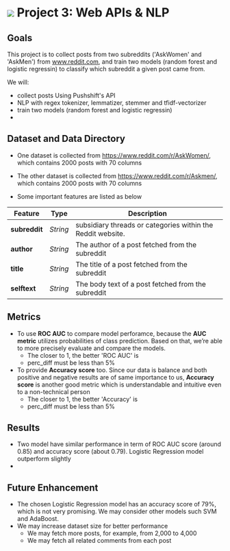 # ![](https://ga-dash.s3.amazonaws.com/production/assets/logo-9f88ae6c9c3871690e33280fcf557f33.png) Project 3: Web APIs & NLP



## Goals
This project is to collect posts from two subreddits ('AskWomen' and 'AskMen') from www.reddit.com, and train two models (random forest and logistic regressin) to classify which subreddit a given post came from.

We will:
- collect posts Using Pushshift's API
- NLP with regex tokenizer, lemmatizer,  stemmer and tfidf-vectorizer
- train two models (random forest and logistic regressin) 
- 


## Dataset and Data Directory

- One dataset is collected from https://www.reddit.com/r/AskWomen/, which contains 2000 posts with 70 columns 

- The other dataset is collected from https://www.reddit.com/r/Askmen/, which contains 2000 posts with 70 columns 

- Some important features are listed as below 


|Feature|Type|Description|
|---|---|---|
|**subreddit**|*String*|subsidiary threads or categories within the Reddit website. | 
|**author**|*String*|The author of a post fetched from the subreddit|
|**title**|*String*|The title of a post fetched from the subreddit|
|**selftext**|*String*|The body text of a post fetched from the subreddit|




## Metrics
- To use **ROC AUC** to compare model perforamce, because the **AUC metric** utilizes probabilities of class prediction. Based on that, we’re able to more precisely evaluate and compare the models.
    - The closer to 1, the better 'ROC AUC' is
    - perc_diff must be less than 5%
- To provide **Accuracy score** too. Since our data is balance and both positive and negative results are of same importance to us, **Accuracy score** is another good metric which is understandable and intuitive even to a non-technical person
    - The closer to 1, the better 'Accuracy' is
    - perc_diff must be less than 5%


## Results
- Two model have similar performance in term of ROC AUC score (around 0.85) and accuracy score (about 0.79). Logistic Regression model outperform slightly 
- 


## Future Enhancement
- The chosen Logistic Regression model has an accuracy score of 79%, which is not very promising. We may consider other models such SVM and AdaBoost.
- We may increase dataset size for better performance
    - We may fetch more posts, for example, from 2,000 to 4,000
    - We may fetch all related comments from each post

